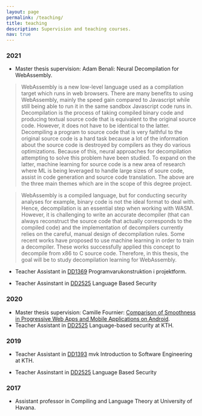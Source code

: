 ```yaml
---
layout: page
permalink: /teaching/
title: teaching
description: Supervision and teaching courses.
nav: true
---
```


<h3 class="year">2021</h3>

- Master thesis supervision: Adam Benali: Neural Decompilation for WebAssembly.

>  WebAssembly is a new low-level language used as a compilation target which runs in web browsers. There are many benefits to using WebAssembly, mainly the speed gain compared to Javascript while still being able to run it in the same sandbox Javascript code runs in. Decompilation is the process of taking compiled binary code and producing textual source code that is equivalent to the original source code. However, it does not have to be identical to the latter. Decompiling a program to source code that is very faithful to the original source code is a hard task because a lot of the information about the source code is destroyed by compilers as they do various optimizations. Because of this, neural approaches for decompilation attempting to solve this problem have been studied.
To expand on the latter, machine learning for source code is a new area of research where ML is being leveraged to handle large sizes of soure code, assist in code generation and source code translation. The above are the three main themes which are in the scope of this degree project.

> WebAssembly is a compiled language, but for conducting security analyses for example, binary code is not the ideal format to deal with. Hence, decompilation is an essential step when working with WASM. However, it is challenging to write an accurate decompiler (that can always reconstruct the source code that actually corresponds to the compiled code) and the implementation of decompilers currently relies on the careful, manual design of decompilation rules. Some recent works have proposed to use machine learning in order to train a decompiler. These works successfully applied this concept to decompile from x86 to C source code. Therefore, in this thesis, the goal will be to study decompilation learning for WebAssembly.


- Teacher Assistant in <a href="https://www.kth.se/social/course/DD1369/">DD1369</a> Programvarukonstruktion i projektform.

- Teacher Assinstant in <a href="https://www.kth.se/student/kurser/kurs/DD2525?l=en">DD2525</a> Language Based Security

<h3 class="year">2020</h3>


- Master thesis supervision: Camille Fournier: [Comparison of Smoothness in Progressive Web Apps and Mobile Applications on Android](http://www.csc.kth.se/~ann/MSC-PRESENTATIONS/2020/0703-Baudry.html).
- Teacher Assistant in <a href="https://www.kth.se/student/kurser/kurs/DD2525">DD2525</a> Language-based security at KTH.

<h3 class="year">2019</h3>

- Teacher Assistant in <a href="https://www.kth.se/student/kurser/kurs/DD1393">DD1393</a> mvk Introduction to Software Engineering at KTH.

- Teacher Assinstant in <a href="https://www.kth.se/student/kurser/kurs/DD2525?l=en">DD2525</a> Language Based Security

<h3 class="year">2017</h3>

- Assistant professor in Compiling and Language Theory at University of Havana.